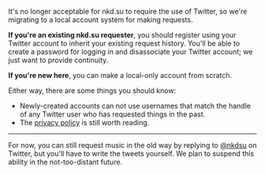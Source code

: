 It's no longer acceptable for nkd.su to require the use of Twitter, so we're
migrating to a local account system for making requests.

**If you're an existing nkd.su requester**, you should register using your
Twitter account to inherit your existing request history. You'll be able to
create a password for logging in and disassociate your Twitter account; we just
want to provide continuity.

**If you're new here**, you can make a local-only account from scratch.

Either way, there are some things you should know:

- Newly-created accounts can not use usernames that match the handle of any
  Twitter user who has requested things in the past.
- The [privacy policy] is still worth reading.

----

For now, you can still request music in the old way by replying to [@nkdsu] on
Twitter, but you'll have to write the tweets yourself. We plan to suspend this
ability in the not-too-distant future.

[@nkdsu]: https://twitter.com/nkdsu/status/744237593164980224
[privacy policy]: https://nkd.su/info/privacy/

